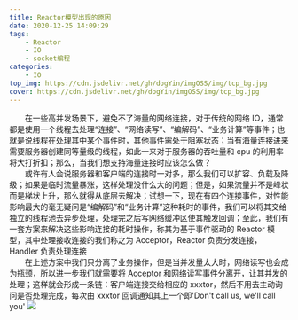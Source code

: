 ```yaml
---
title: Reactor模型出现的原因
date: 2020-12-25 14:09:29
tags:
    - Reactor
    - IO
    - socket编程
categories:
    - IO
top_img: https://cdn.jsdelivr.net/gh/dogYin/imgOSS/img/tcp_bg.jpg
cover: https://cdn.jsdelivr.net/gh/dogYin/imgOSS/img/tcp_bg.jpg
---
```

　　在一些高并发场景下，避免不了海量的网络连接，对于传统的网络 IO，通常都是使用一个线程去处理“连接”、“网络读写”、“编解码”、“业务计算”等事件；也就是说线程在处理其中某个事件时，其他事件需处于阻塞状态；当有海量连接进来需要服务器创建同等量级的线程，如此一来对于服务器的吞吐量和 cpu 的利用率将大打折扣；那么，当我们想支持海量连接时应该怎么做？  
　　或许有人会说服务器和客户端的连接时一对多，那么我们可以扩容、负载及降级；如果是临时流量暴涨，这样处理没什么大的问题；但是，如果流量并不是峰状而是梯状上升，那么就得从底层去解决；试想一下，现在有四个连接事件，对性能影响最大的毫无疑问是“编解码”和“业务计算”这种耗时的事件，我们可以将其交给独立的线程池去异步处理，处理完之后写网络缓冲区使其触发回调；至此，我们有一套方案来解决这些影响连接的耗时操作，称其为基于事件驱动的 Reactor 模型，其中处理接收连接的我们称之为 Acceptor，Reactor 负责分发连接，Handler 负责处理连接  
　　在上述方案中我们只分离了业务操作，但是当并发量太大时，网络读写也会成为瓶颈，所以进一步我们就需要将 Acceptor 和网络读写事件分离开，让其并发的处理；这样就会形成一条链：客户端连接交给相应的 xxxtor，然后不用去主动询问是否处理完成，每次由 xxxtor 回调通知其上一个即'Don't call us, we'll call you'
![](https://cdn.jsdelivr.net/gh/dogYin/imgOSS/img/Reactor.png)

